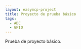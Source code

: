 ```yaml
---
layout: easymcp-project
title: Proyecto de prueba básico
tags:
  - ADC
  - GPIO
---
```


Prueba de proyecto básico.


